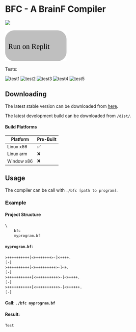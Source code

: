 # BFC - A BrainF Compiler

<img src="https://www.codefactor.io/repository/github/https123456789/BFC/badge">

<a href="https://replit.com/@https12345678/BFC?lite=true#replit/runOnReplit.md"><img src="https://raw.githubusercontent.com/https123456789/BFC/main/github/runOnReplit.svg"></a>

Tests:

![test1](<https://bfc-test.https12345678.repl.co/badges/test1.svg>)
![test2](<https://bfc-test.https12345678.repl.co/badges/test2.svg>)
![test3](<https://bfc-test.https12345678.repl.co/badges/test3.svg>)
![test4](<https://bfc-test.https12345678.repl.co/badges/test4.svg>)
![test5](<https://bfc-test.https12345678.repl.co/badges/test5.svg>)

## Downloading

The latest stable version can be downloaded from [here](<>).

The latest development build can be downloaded from `/dist/`.

#### Build Platforms

|Platform|Pre-Built|
|--------|---------|
| Linux x86 | :white_check_mark: |
| Linux arm | :x: |
| Window x86 | :x: |

## Usage

The compiler can be call with `./bfc [path to program]`.

### Example

#### Project Structure

```
\
	bfc
	myprogram.bf
```

#### `myprogram.bf`:
```brainfuck
>++++++++++[<++++++++>-]<++++.
[-]
>++++++++++[<++++++++++>-]<+.
[-]
>+++++++++++[<++++++++++>-]<+++++.
[-]
>+++++++++++[<++++++++++>-]<++++++.
[-]
```

#### Call: `./bfc myprogram.bf`

#### Result:

```
Test
```
